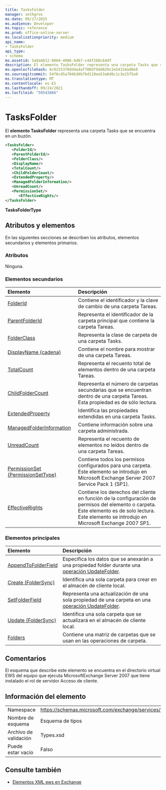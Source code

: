 ```yaml
---
title: TasksFolder
manager: sethgros
ms.date: 09/17/2015
ms.audience: Developer
ms.topic: reference
ms.prod: office-online-server
ms.localizationpriority: medium
api_name:
- TasksFolder
api_type:
- schema
ms.assetid: 5a9a4612-8064-4986-b467-c44f268c64df
description: El elemento TasksFolder representa una carpeta Tasks que se encuentra en un buzón.
ms.openlocfilehash: 6c0225370dd4a4af700df9dd029c2e54154ad8e8
ms.sourcegitcommit: 54f6cd5a704b36b76d110ee53a6d6c1c3e15f5a9
ms.translationtype: MT
ms.contentlocale: es-ES
ms.lasthandoff: 09/24/2021
ms.locfileid: "59543866"
---
```

# <a name="tasksfolder"></a>TasksFolder

El **elemento TasksFolder** representa una carpeta Tasks que se encuentra en un buzón. 
  
```xml
<TasksFolder>
   <FolderId/>
   <ParentFolderId/>
   <FolderClass/>
   <DisplayName/>
   <TotalCount/>
   <ChildFolderCount/>
   <ExtendedProperty/>
   <ManagedFolderInformation/>
   <UnreadCount/>
   <PermissionSet/>
      <EffectiveRights/>
</TasksFolder>
```

**TasksFolderType**

## <a name="attributes-and-elements"></a>Atributos y elementos

En las siguientes secciones se describen los atributos, elementos secundarios y elementos primarios.
  
### <a name="attributes"></a>Atributos

Ninguna.
  
### <a name="child-elements"></a>Elementos secundarios

|**Elemento**|**Descripción**|
|:-----|:-----|
|[FolderId](folderid.md) <br/> |Contiene el identificador y la clave de cambio de una carpeta Tareas.  <br/> |
|[ParentFolderId](parentfolderid.md) <br/> |Representa el identificador de la carpeta principal que contiene la carpeta Tareas.  <br/> |
|[FolderClass](folderclass.md) <br/> |Representa la clase de carpeta de una carpeta Tasks.  <br/> |
|[DisplayName (cadena)](displayname-string.md) <br/> |Contiene el nombre para mostrar de una carpeta Tareas.  <br/> |
|[TotalCount](totalcount.md) <br/> |Representa el recuento total de elementos dentro de una carpeta Tareas.  <br/> |
|[ChildFolderCount](childfoldercount.md) <br/> |Representa el número de carpetas secundarias que se encuentran dentro de una carpeta Tareas. Esta propiedad es de sólo lectura.  <br/> |
|[ExtendedProperty](extendedproperty.md) <br/> |Identifica las propiedades extendidas en una carpeta Tasks.  <br/> |
|[ManagedFolderInformation](managedfolderinformation.md) <br/> |Contiene información sobre una carpeta administrada.  <br/> |
|[UnreadCount](unreadcount.md) <br/> |Representa el recuento de elementos no leídos dentro de una carpeta Tareas.  <br/> |
|[PermissionSet (PermissionSetType)](permissionset-permissionsettype.md) <br/> |Contiene todos los permisos configurados para una carpeta. Este elemento se introdujo en Microsoft Exchange Server 2007 Service Pack 1 (SP1).  <br/> |
|[EffectiveRights](effectiverights.md) <br/> |Contiene los derechos del cliente en función de la configuración de permisos del elemento o carpeta. Este elemento es de solo lectura. Este elemento se introdujo en Microsoft Exchange 2007 SP1.  <br/> |
   
### <a name="parent-elements"></a>Elementos principales

|**Elemento**|**Descripción**|
|:-----|:-----|
|[AppendToFolderField](appendtofolderfield.md) <br/> |Especifica los datos que se anexarán a una propiedad folder durante una [operación UpdateFolder](updatefolder-operation.md).  <br/> |
|[Create (FolderSync)](create-foldersync.md) <br/> |Identifica una sola carpeta para crear en el almacén de cliente local.  <br/> |
|[SetFolderField](setfolderfield.md) <br/> |Representa una actualización de una sola propiedad de una carpeta en una [operación UpdateFolder](updatefolder-operation.md).  <br/> |
|[Update (FolderSync)](update-foldersync.md) <br/> |Identifica una sola carpeta que se actualizará en el almacén de cliente local.  <br/> |
|[Folders](folders-ex15websvcsotherref.md) <br/> |Contiene una matriz de carpetas que se usan en las operaciones de carpeta.  <br/> |
   
## <a name="remarks"></a>Comentarios

El esquema que describe este elemento se encuentra en el directorio virtual EWS del equipo que ejecuta MicrosoftExchange Server 2007 que tiene instalado el rol de servidor Acceso de cliente.
  
## <a name="element-information"></a>Información del elemento

|||
|:-----|:-----|
|Namespace  <br/> |https://schemas.microsoft.com/exchange/services/2006/types  <br/> |
|Nombre de esquema  <br/> |Esquema de tipos  <br/> |
|Archivo de validación  <br/> |Types.xsd  <br/> |
|Puede estar vacío  <br/> |Falso  <br/> |
   
## <a name="see-also"></a>Consulte también

- [Elementos XML ews en Exchange](ews-xml-elements-in-exchange.md)

